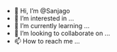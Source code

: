 - 👋 Hi, I’m @Sanjago
- 👀 I’m interested in ...
- 🌱 I’m currently learning ...
- 💞️ I’m looking to collaborate on ...
- 📫 How to reach me ...

<!---
Sanjago/Sanjago is a ✨ special ✨ repository because its `README.md` (this file) appears on your GitHub profile.
You can click the Preview link to take a look at your changes.
--->
